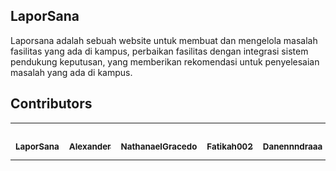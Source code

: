 ## LaporSana 
Laporsana adalah sebuah website untuk membuat dan mengelola masalah fasilitas yang ada di 
kampus, perbaikan fasilitas dengan integrasi sistem pendukung keputusan, yang memberikan rekomendasi
untuk penyelesaian masalah yang ada di kampus.

## Contributors

<table>
  <tr>
    <td align="center">
      <a href="https://github.com/AlexanderDev2004/LaporSana">
        <br />
        <sub><b>LaporSana</b></sub>
      </a>
    </td>
    <td align="center">
      <a href="https://github.com/AlexanderDev2004">
        <br />
        <sub><b>Alexander</b></sub>
      </a>
    </td>
    <td align="center">
      <a href="https://github.com/NathanaelGracedo">
        <br />
        <sub><b>NathanaelGracedo</b></sub>
      </a>
    </td>
    <td align="center">
      <a href="https://github.com/Fatikah002">
        <br />
        <sub><b>Fatikah002</b></sub>
      </a>
    </td>
    <td align="center">
      <a href="https://github.com/Danennndraaa">
        <br />
        <sub><b>Danennndraaa</b></sub>
      </a>
    </td>
    <td align="center">
      <a href="https://github.com/om-ica">
        <br />
        <sub><b>om-ica</b></sub>
      </a>
    </td>
  </tr>
</table>
